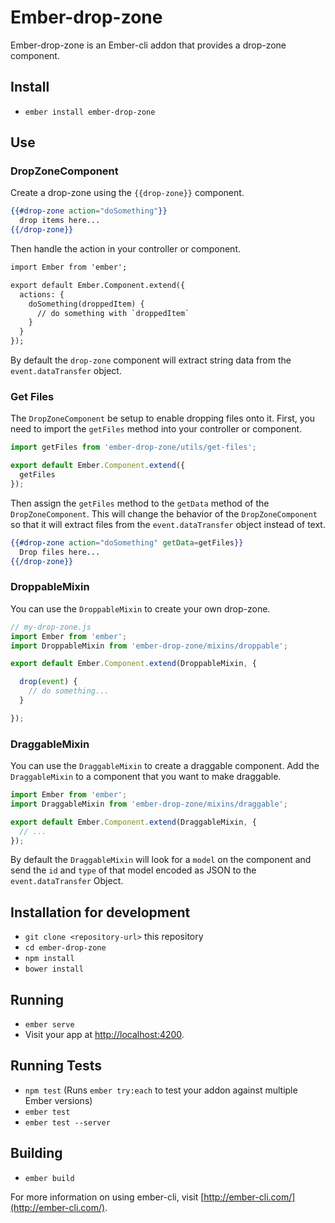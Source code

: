 # Ember-drop-zone

Ember-drop-zone is an Ember-cli addon that provides a drop-zone component.

## Install

* `ember install ember-drop-zone`

## Use

### DropZoneComponent

Create a drop-zone using the `{{drop-zone}}` component.

```hbs
{{#drop-zone action="doSomething"}}
  drop items here...
{{/drop-zone}}
```

Then handle the action in your controller or component.

```hbs
import Ember from 'ember';

export default Ember.Component.extend({
  actions: {
    doSomething(droppedItem) {
      // do something with `droppedItem`
    }
  }
});
```

By default the `drop-zone` component will extract string data from the `event.dataTransfer` object.

### Get Files

The `DropZoneComponent` be setup to enable dropping files onto it.  First, you need to import the `getFiles` method into your controller or component.

```js
import getFiles from 'ember-drop-zone/utils/get-files';

export default Ember.Component.extend({
  getFiles
});
```

Then assign the `getFiles` method to the `getData` method of the `DropZoneComponent`.   This will change the behavior of the `DropZoneComponent` so that it will extract files from the `event.dataTransfer` object instead of text.

```hbs
{{#drop-zone action="doSomething" getData=getFiles}}
  Drop files here...
{{/drop-zone}}
```

### DroppableMixin

You can use the `DroppableMixin` to create your own drop-zone.

```js
// my-drop-zone.js
import Ember from 'ember';
import DroppableMixin from 'ember-drop-zone/mixins/droppable';

export default Ember.Component.extend(DroppableMixin, {

  drop(event) {
    // do something...
  }

});
```

### DraggableMixin

You can use the `DraggableMixin` to create a draggable component.  Add the `DraggableMixin`
to a component that you want to make draggable.

```js
import Ember from 'ember';
import DraggableMixin from 'ember-drop-zone/mixins/draggable';

export default Ember.Component.extend(DraggableMixin, {
  // ...
});
```

By default the `DraggableMixin` will look for a `model` on the component and send
the `id` and `type` of that model encoded as JSON to the `event.dataTransfer` Object.

## Installation for development

* `git clone <repository-url>` this repository
* `cd ember-drop-zone`
* `npm install`
* `bower install`

## Running

* `ember serve`
* Visit your app at [http://localhost:4200](http://localhost:4200).

## Running Tests

* `npm test` (Runs `ember try:each` to test your addon against multiple Ember versions)
* `ember test`
* `ember test --server`

## Building

* `ember build`

For more information on using ember-cli, visit [http://ember-cli.com/](http://ember-cli.com/).
